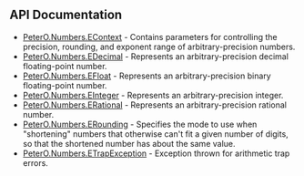 ## API Documentation

 * [PeterO.Numbers.EContext](PeterO.Numbers.EContext.md) - Contains parameters for controlling the precision, rounding, and exponent       range of arbitrary-precision numbers.
 * [PeterO.Numbers.EDecimal](PeterO.Numbers.EDecimal.md) - Represents an arbitrary-precision decimal floating-point number.
 * [PeterO.Numbers.EFloat](PeterO.Numbers.EFloat.md) - Represents an arbitrary-precision binary floating-point number.
 * [PeterO.Numbers.EInteger](PeterO.Numbers.EInteger.md) - Represents an arbitrary-precision integer.
 * [PeterO.Numbers.ERational](PeterO.Numbers.ERational.md) - Represents an arbitrary-precision rational number.
 * [PeterO.Numbers.ERounding](PeterO.Numbers.ERounding.md) - Specifies the mode to use when "shortening" numbers that otherwise can't       fit a given number of digits, so that the shortened number has about the       same value.
 * [PeterO.Numbers.ETrapException](PeterO.Numbers.ETrapException.md) - Exception thrown for arithmetic trap errors.
